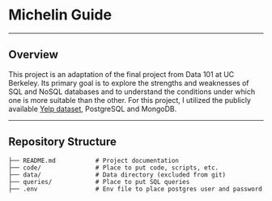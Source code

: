 # Michelin Guide

---

## Overview

This project is an adaptation of the final project from Data 101 at UC Berkeley. Its primary goal is to explore the strengths and weaknesses of SQL and NoSQL databases and to understand the conditions under which one is more suitable than the other. For this project, I utilized the publicly available [Yelp dataset](https://business.yelp.com/data/resources/open-dataset/), PostgreSQL and MongoDB.

---

## Repository Structure

```
├── README.md           # Project documentation
├── code/               # Place to put code, scripts, etc.
├── data/               # Data directory (excluded from git)
├── queries/            # Place to put SQL queries
├── .env                # Env file to place postgres user and password
```